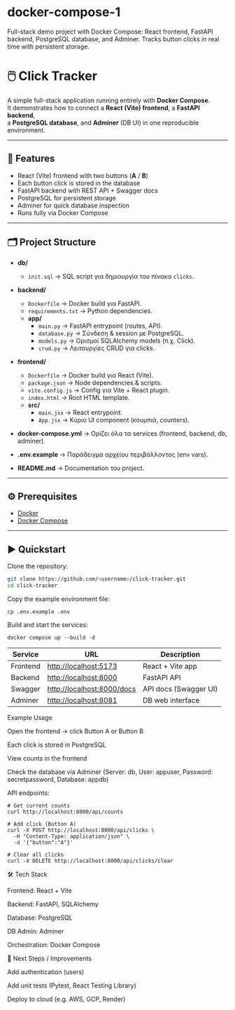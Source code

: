 # docker-compose-1
Full-stack demo project with Docker Compose: React frontend, FastAPI backend, PostgreSQL database, and Adminer. Tracks button clicks in real time with persistent storage.
# 🖱️ Click Tracker

A simple full-stack application running entirely with **Docker Compose**.  
It demonstrates how to connect a **React (Vite) frontend**, a **FastAPI backend**,  
a **PostgreSQL database**, and **Adminer** (DB UI) in one reproducible environment.

---

## 🚀 Features
- React (Vite) frontend with two buttons (**A** / **B**)
- Each button click is stored in the database
- FastAPI backend with REST API + Swagger docs
- PostgreSQL for persistent storage
- Adminer for quick database inspection
- Runs fully via Docker Compose

---

## 🗂 Project Structure

- **db/**
  - `init.sql` → SQL script για δημιουργία του πίνακα `clicks`.

- **backend/**
  - `Dockerfile` → Docker build για FastAPI.
  - `requirements.txt` → Python dependencies.
  - **app/**
    - `main.py` → FastAPI entrypoint (routes, API).
    - `database.py` → Σύνδεση & session με PostgreSQL.
    - `models.py` → Ορισμοί SQLAlchemy models (π.χ. Click).
    - `crud.py` → Λειτουργίες CRUD για clicks.

- **frontend/**
  - `Dockerfile` → Docker build για React (Vite).
  - `package.json` → Node dependencies & scripts.
  - `vite.config.js` → Config για Vite + React plugin.
  - `index.html` → Root HTML template.
  - **src/**
    - `main.jsx` → React entrypoint.
    - `App.jsx` → Κύριο UI component (κουμπιά, counters).

- **docker-compose.yml** → Ορίζει όλα τα services (frontend, backend, db, adminer).
- **.env.example** → Παράδειγμα αρχείου περιβάλλοντος (env vars).
- **README.md** → Documentation του project.


---

## ⚙️ Prerequisites
- [Docker](https://docs.docker.com/get-docker/)  
- [Docker Compose](https://docs.docker.com/compose/)

---

## ▶️ Quickstart

Clone the repository:
```bash
git clone https://github.com/<username>/click-tracker.git
cd click-tracker
```

Copy the example environment file:
```
cp .env.example .env
```

Build and start the services:
```
docker compose up --build -d
```
| Service  | URL                                                      | Description           |
| -------- | -------------------------------------------------------- | --------------------- |
| Frontend | [http://localhost:5173](http://localhost:5173)           | React + Vite app      |
| Backend  | [http://localhost:8000](http://localhost:8000)           | FastAPI API           |
| Swagger  | [http://localhost:8000/docs](http://localhost:8000/docs) | API docs (Swagger UI) |
| Adminer  | [http://localhost:8081](http://localhost:8081)           | DB web interface      |

Example Usage

Open the frontend → click Button A or Button B

Each click is stored in PostgreSQL

View counts in the frontend

Check the database via Adminer (Server: db, User: appuser, Password: secretpassword, Database: appdb)

API endpoints:
```
# Get current counts
curl http://localhost:8000/api/counts

# Add click (Button A)
curl -X POST http://localhost:8000/api/clicks \
  -H "Content-Type: application/json" \
  -d '{"button":"A"}'

# Clear all clicks
curl -X DELETE http://localhost:8000/api/clicks/clear
```
🛠️ Tech Stack

Frontend: React + Vite

Backend: FastAPI, SQLAlchemy

Database: PostgreSQL

DB Admin: Adminer

Orchestration: Docker Compose

🧩 Next Steps / Improvements

Add authentication (users)

Add unit tests (Pytest, React Testing Library)

Deploy to cloud (e.g. AWS, GCP, Render)

